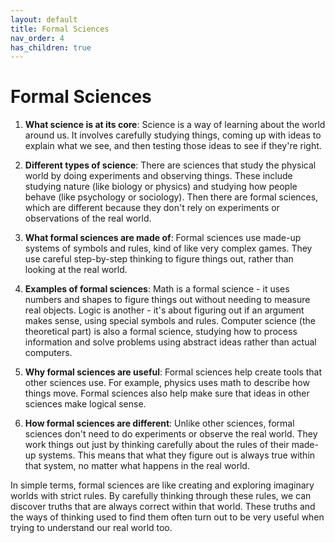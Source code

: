 ```yaml
---
layout: default
title: Formal Sciences
nav_order: 4
has_children: true
---
```

# **Formal Sciences**

1. **What science is at its core**: Science is a way of learning about the world around us. It involves carefully studying things, coming up with ideas to explain what we see, and then testing those ideas to see if they're right.

2. **Different types of science**: There are sciences that study the physical world by doing experiments and observing things. These include studying nature (like biology or physics) and studying how people behave (like psychology or sociology). Then there are formal sciences, which are different because they don't rely on experiments or observations of the real world.

3. **What formal sciences are made of**: Formal sciences use made-up systems of symbols and rules, kind of like very complex games. They use careful step-by-step thinking to figure things out, rather than looking at the real world.

4. **Examples of formal sciences**: Math is a formal science - it uses numbers and shapes to figure things out without needing to measure real objects. Logic is another - it's about figuring out if an argument makes sense, using special symbols and rules. Computer science (the theoretical part) is also a formal science, studying how to process information and solve problems using abstract ideas rather than actual computers.

5. **Why formal sciences are useful**: Formal sciences help create tools that other sciences use. For example, physics uses math to describe how things move. Formal sciences also help make sure that ideas in other sciences make logical sense.

6. **How formal sciences are different**: Unlike other sciences, formal sciences don't need to do experiments or observe the real world. They work things out just by thinking carefully about the rules of their made-up systems. This means that what they figure out is always true within that system, no matter what happens in the real world.

In simple terms, formal sciences are like creating and exploring imaginary worlds with strict rules. By carefully thinking through these rules, we can discover truths that are always correct within that world. These truths and the ways of thinking used to find them often turn out to be very useful when trying to understand our real world too.
